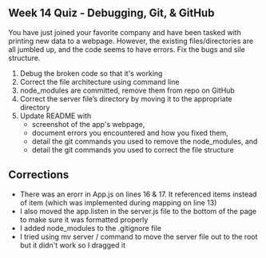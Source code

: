 ## Week 14 Quiz - Debugging, Git, & GitHub

You have just joined your favorite company and have been tasked with printing new data to a webpage. However, the existing files/directories are all jumbled up, and the code seems to have errors. Fix the bugs and sile structure. 

1. Debug the broken code so that it's working
2. Correct the file architecture using command line
3. node_modules are committed, remove them from repo on GitHub
4. Correct the server file’s directory by moving it to the appropriate directory
5. Update README with
    - screenshot of the app's webpage, 
    - document errors you encountered and how you fixed them, 
    - detail the git commands you used to remove the node_modules, and
    - detail the git commands you used to correct the file structure
## Corrections

- There was an erorr in App.js on lines 16 & 17. It referenced items instead of item (which was implemented during mapping on line 13)
- I also moved the app.listen in the server.js file to the bottom of the page to make sure it was formatted properly
- I added node_modules to the .gitignore file
- I tried using mv server / command to move the server file out to the root but it didn't work so I dragged it
